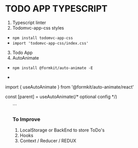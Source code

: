 # TODO APP TYPESCRIPT

1. Typescript linter
2. Todomvc-app-css styles 
  * `npm install todomvc-app-css`
  * `import 'todomvc-app-css/index.css'`
3. Todo App
4. AutoAnimate 
  * `npm install @formkit/auto-animate -E`
  * ```
  import { useAutoAnimate } from '@formkit/auto-animate/react'

  const [parent] = useAutoAnimate(/* optional config */)

  <ul className='todo-list' ref={parent}>
  ```

### To Improve
1. LocalStorage or BackEnd to store ToDo's
2. Hooks
3. Context / Reducer / REDUX